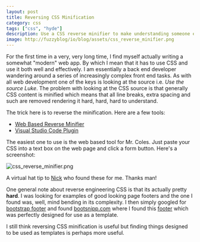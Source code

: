 ```yaml
---
layout: post
title: Reversing CSS Minification
category: css
tags: ["css", "hyde"]
description: Use a CSS reverse minifier to make understanding someone else's CSS actually possible.
image: http://fuzzyblog/io/blog/assets/css_reverse_minifier.png
---
```

For the first time in a very, very long time, I find myself actually writing a somewhat "modern" web app.  By which I mean that it has to use CSS and use it both well and effectively.  I am essentially a back end developer wandering around a series of increasingly complex front end tasks.  As with all web development one of the keys is looking at the source i.e. *Use the source Luke*.  The problem with looking at the CSS source is that generally CSS content is minified which means that all line breaks, extra spacing and such are removed rendering it hard, hard, hard to understand.  

The trick here is to reverse the minification.  Here are a few tools:

* [Web Based Reverse Minifier](http://mrcoles.com/blog/css-unminify/)
* [Visual Studio Code Plugin](
https://marketplace.visualstudio.com/items?itemName=HookyQR.beautify)

The easiest one to use is the web based tool for Mr. Coles.  Just paste your CSS into a text box on the web page and click a form button.  Here's a screenshot:

![css_reverse_minifier.png](/blog/assets/css_reverse_minifier.png)

A virtual hat tip to [Nick](http://nickjanetakis.com/blog/) who found these for me.  Thanks man!

One general note about reverse engineering CSS is that its actually pretty **hard**.  I was looking for examples of good looking page footers and the one I found was, well, mind bending in its complexity.  I then simply googled for [bootstrap footer](https://www.google.com/search?tbs=li:1&q=bootstrap+footer) and found [bootsnipp.com](http://www.bootsnipp.com/) where I found this [footer](http://bootsnipp.com/snippets/1KEEq) which was perfectly designed for use as a template.  

I still think reversing CSS minification is useful but finding things designed to be used as templates is perhaps more useful.
